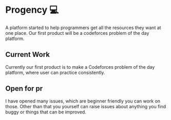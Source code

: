 # Progency 💻
A platform started to help programmers get all the resources they want at one place. Our first product will be a codeforces problem of the day platform.

## Current Work
Currently our first product is to make a Codeforces problem of the day platform, where user can practice consistently.

## Open for pr
I have opened many issues, which are beginner friendly you can work on those. Other than that you yourself can raise issues about anything you find buggy or things that can be improved.
